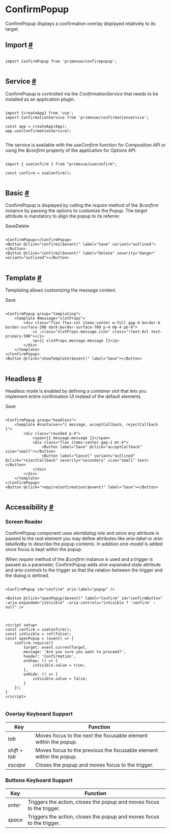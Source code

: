 # ConfirmPopup

ConfirmPopup displays a confirmation overlay displayed relatively to its target.

## Import [#](https://primevue.org/confirmpopup/#import)

```

import ConfirmPopup from 'primevue/confirmpopup';


```

## Service [#](https://primevue.org/confirmpopup/#confirmation-service)

ConfirmPopup is controlled via the *ConfirmationService* that needs to be installed as an application plugin.

```

import {createApp} from 'vue';
import ConfirmationService from 'primevue/confirmationservice';

const app = createApp(App);
app.use(ConfirmationService);


```

The service is available with the *useConfirm* function for Composition API or using the *$confirm* property of the application for Options API.

```

import { useConfirm } from "primevue/useconfirm";

const confirm = useConfirm();


```

## Basic [#](https://primevue.org/confirmpopup/#basic)

ConfirmPopup is displayed by calling the *require* method of the *$confirm* instance by passing the options to customize the Popup. The *target* attribute is mandatory to align the popup to its referrer.

SaveDelete

```

<ConfirmPopup></ConfirmPopup>
<Button @click="confirm1($event)" label="Save" variant="outlined"></Button>
<Button @click="confirm2($event)" label="Delete" severity="danger" variant="outlined"></Button>


```

## Template [#](https://primevue.org/confirmpopup/#template)

Templating allows customizing the message content.

Save

```

<ConfirmPopup group="templating">
    <template #message="slotProps">
        <div class="flex flex-col items-center w-full gap-4 border-b border-surface-200 dark:border-surface-700 p-4 mb-4 pb-0">
            <i :class="slotProps.message.icon" class="!text-6xl text-primary-500"></i>
            <p>{{ slotProps.message.message }}</p>
        </div>
    </template>
</ConfirmPopup>
<Button @click="showTemplate($event)" label="Save"></Button>


```

## Headless [#](https://primevue.org/confirmpopup/#headless)

Headless mode is enabled by defining a *container* slot that lets you implement entire confirmation UI instead of the default elements.

Save

```

<ConfirmPopup group="headless">
    <template #container="{ message, acceptCallback, rejectCallback }">
        <div class="rounded p-4">
            <span>{{ message.message }}</span>
            <div class="flex items-center gap-2 mt-4">
                <Button label="Save" @click="acceptCallback" size="small"></Button>
                <Button label="Cancel" variant="outlined" @click="rejectCallback" severity="secondary" size="small" text></Button>
            </div>
        </div>
    </template>
</ConfirmPopup>
<Button @click="requireConfirmation($event)" label="Save"></Button>


```

## Accessibility [#](https://primevue.org/confirmpopup/#accessibility)

### Screen Reader

ConfirmPopup component uses *alertdialog* role and since any attribute is passed to the root element you may define attributes like *aria-label* or *aria-labelledby* to describe the popup contents. In addition *aria-modal* is added since focus is kept within the popup.

When *require* method of the *$confirm* instance is used and a trigger is passed as a parameter, ConfirmPopup adds *aria-expanded* state attribute and *aria-controls* to the trigger so that the relation between the trigger and the dialog is defined.

```

<ConfirmPopup id="confirm" aria-label="popup" />

<Button @click="openPopup($event)" label="Confirm" id="confirmButton" :aria-expanded="isVisible" :aria-controls="isVisible ? 'confirm' : null" />


```

```

<script setup>
const confirm = useConfirm();
const isVisible = ref(false);
const openPopup = (event) => {
    confirm.require({
        target: event.currentTarget,
        message: 'Are you sure you want to proceed?',
        header: 'Confirmation',
        onShow: () => {
            isVisible.value = true;
        },
        onHide: () => {
            isVisible.value = false;
        }
    });
}
</script>


```

### Overlay Keyboard Support

| Key | Function |
| --- | --- |
| *tab* | Moves focus to the next the focusable element within the popup. |
| *shift* + *tab* | Moves focus to the previous the focusable element within the popup. |
| *escape* | Closes the popup and moves focus to the trigger. |

### Buttons Keyboard Support

| Key | Function |
| --- | --- |
| *enter* | Triggers the action, closes the popup and moves focus to the trigger. |
| *space* | Triggers the action, closes the popup and moves focus to the trigger. |